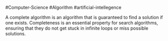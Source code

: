 #Computer-Science #Algorithm #artificial-intellegence 

A complete algorithm is an algorithm that is guaranteed to find a solution if one exists.
Completeness is an essential property for search algorithms, ensuring that they do not get stuck in infinite loops or miss possible solutions.
